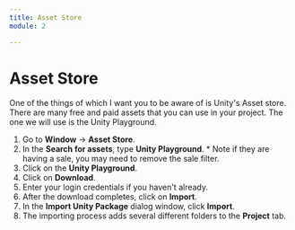 ```yaml
---
title: Asset Store
module: 2

---
```


# Asset Store 

One of the things of which I want you to be aware of is Unity's Asset store.  There are many free and paid assets that you can use in your project.  The one we will use is the Unity Playground.

1. Go to **Window** -> **Asset Store**. 
2. In the **Search for assets**, type **Unity Playground**. * Note if they are having a sale, you may need to remove the sale filter.
3. Click on the **Unity Playground**.
4. Click on **Download**.
5. Enter your login credentials if you haven't already.
6. After the download completes, click on **Import**.
7. In the **Import Unity Package** dialog window, click **Import**.
8. The importing process adds several different folders to the **Project** tab.